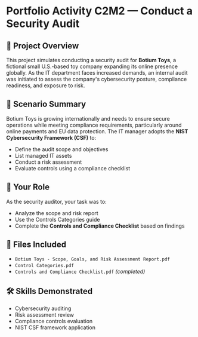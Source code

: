 # Portfolio Activity C2M2 — Conduct a Security Audit

## 🧩 Project Overview

This project simulates conducting a security audit for **Botium Toys**, a fictional small U.S.-based toy company expanding its online presence globally. As the IT department faces increased demands, an internal audit was initiated to assess the company's cybersecurity posture, compliance readiness, and exposure to risk.

## 📄 Scenario Summary

Botium Toys is growing internationally and needs to ensure secure operations while meeting compliance requirements, particularly around online payments and EU data protection. The IT manager adopts the **NIST Cybersecurity Framework (CSF)** to:

- Define the audit scope and objectives
- List managed IT assets
- Conduct a risk assessment
- Evaluate controls using a compliance checklist

## 🔧 Your Role

As the security auditor, your task was to:

- Analyze the scope and risk report
- Use the Controls Categories guide
- Complete the **Controls and Compliance Checklist** based on findings

## 📁 Files Included

- `Botium Toys - Scope, Goals, and Risk Assessment Report.pdf`
- `Control Categories.pdf`
- `Controls and Compliance Checklist.pdf` _(completed)_

## 🛠️ Skills Demonstrated

- Cybersecurity auditing
- Risk assessment review
- Compliance controls evaluation
- NIST CSF framework application
